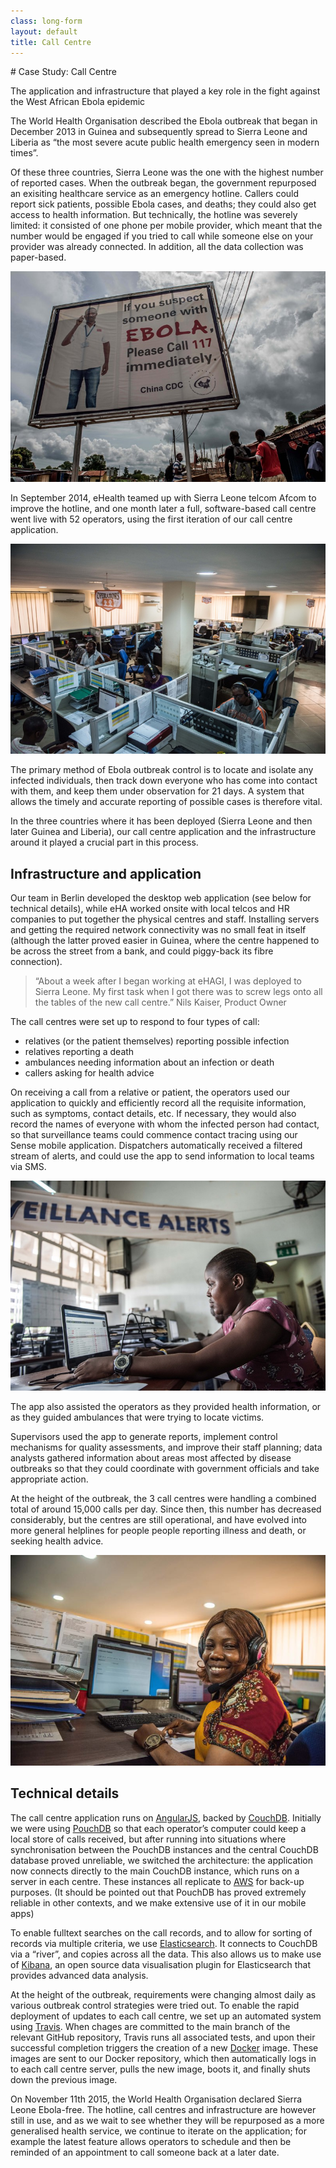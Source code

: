 ```yaml
---
class: long-form
layout: default
title: Call Centre
---
```


<section class="hero">
# Case Study: Call Centre

The application and infrastructure that played a key role in the fight against the West African Ebola epidemic
</section>

The World Health Organisation described the Ebola outbreak that began in December 2013 in Guinea and subsequently spread to Sierra Leone and Liberia as “the most severe acute public health emergency seen in modern times”.

Of these three countries, Sierra Leone was the one with the highest number of reported cases. When the outbreak began, the government repurposed an exisiting healthcare service as an emergency hotline. Callers could report sick patients, possible Ebola cases, and deaths; they could also get access to health information. But technically, the hotline was severely limited: it consisted of one phone per mobile provider, which meant that the number would be engaged if you tried to call while someone else on your provider was already connected. In addition, all the data collection was paper-based.

![Hotline poster](/img/call-centre-poster.jpg)

In September 2014, eHealth teamed up with Sierra Leone telcom Afcom to improve the hotline, and one month later a full, software-based call centre went live with 52 operators, using the first iteration of our call centre application.

![Freetown Call Centre interior view](/img/call-centre-interior.jpg)

The primary method of Ebola outbreak control is to locate and isolate any infected individuals, then track down everyone who has come into contact with them, and keep them under observation for 21 days. A system that allows the timely and accurate reporting of possible cases is therefore vital.

In the three countries where it has been deployed (Sierra Leone and then later Guinea and Liberia), our call centre application and the infrastructure around it played a crucial part in this process.

## Infrastructure and application

Our team in Berlin developed the desktop web application (see below for technical details), while eHA worked onsite with local telcos and HR companies to put together the physical centres and staff. Installing servers and getting the required network connectivity was no small feat in itself (although the latter proved easier in Guinea, where the centre happened to be across the street from a bank, and could piggy-back its fibre connection).

> “About a week after I began working at eHAGI, I was deployed to Sierra Leone. My first task when I got there was to screw legs onto all the tables of the new call centre.” Nils Kaiser, Product Owner

The call centres were set up to respond to four types of call:

* relatives (or the patient themselves) reporting possible infection
* relatives reporting a death
* ambulances needing information about an infection or death
* callers asking for health advice

On receiving a call from a relative or patient, the operators used our application to quickly and efficiently record all the requisite information, such as symptoms, contact details, etc. If necessary, they would also record the names of everyone with whom the infected person had contact, so that surveillance teams could commence contact tracing using our Sense mobile application. Dispatchers automatically received a filtered stream of alerts, and could use the app to send information to local teams via SMS.

![Surveillance Alert centre](/img/call-centre-surveillance.jpg)

The app also assisted the operators as they provided health information, or as they guided ambulances that were trying to locate victims.

Supervisors used the app to generate reports, implement control mechanisms for quality assessments, and improve their staff planning; data analysts gathered information about areas most affected by disease outbreaks so that they could coordinate with government officials and take appropriate action.

At the height of the outbreak, the 3 call centres were handling a combined total of around 15,000 calls per day. Since then, this number has decreased considerably, but the centres are still operational, and have evolved into more general helplines for people people reporting illness and death, or seeking health advice.

![Call Centre operator](/img/call-centre-smiling.jpg)

## Technical details

The call centre application runs on [AngularJS](https://angularjs.org), backed by [CouchDB](https://couchdb.apache.org/). Initially we were using [PouchDB](http://pouchdb.com/) so that each operator’s computer could keep a local store of calls received, but after running into situations where synchronisation between the PouchDB instances and the central CouchDB database proved unreliable, we switched the architecture: the application now connects directly to the main CouchDB instance, which runs on a server in each centre. These instances all replicate to [AWS](https://aws.amazon.com/) for back-up purposes. (It should be pointed out that PouchDB has proved extremely reliable in other contexts, and we make extensive use of it in our mobile apps)

To enable fulltext searches on the call records, and to allow for sorting of records via multiple criteria, we use [Elasticsearch](https://www.elastic.co/products/elasticsearch). It connects to CouchDB via a “river”, and copies across all the data. This also allows us to make use of [Kibana](https://www.elastic.co/products/kibana), an open source data visualisation plugin for Elasticsearch that provides advanced data analysis.

At the height of the outbreak, requirements were changing almost daily as various outbreak control strategies were tried out. To enable the rapid deployment of updates to each call centre, we set up an automated system using [Travis](https://travis-ci.org/). When chages are committed to the main branch of the relevant GitHub repository, Travis runs all associated tests, and upon their successful completion triggers the creation of a new [Docker](https://www.docker.com/) image. These images are sent to our Docker repository, which then automatically logs in to each call centre server, pulls the new image, boots it, and finally shuts down the previous image.

On November 11th 2015, the World Health Organisation declared Sierra Leone Ebola-free. The hotline, call centres and infrastructure are however still in use, and as we wait to see whether they will be repurposed as a more generalised health service, we continue to iterate on the application; for example the latest feature allows operators to schedule and then be reminded of an appointment to call someone back at a later date.

